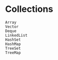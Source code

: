 # Collections

    Array
    Vector
    Deque
    LinkedList
    HashSet
    HashMap
    TreeSet
    TreeMap
